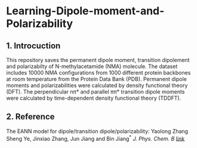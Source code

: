 # Learning-Dipole-moment-and-Polarizability
## 1. Introcuction
This repository saves the permanent dipole moment, transition dipolement and polarizabilty of N-methylacetamide (NMA) molecule.
The dataset includes 10000 NMA configurations from 1000 different protein backbones at room temperature from the Protein Data Bank (PDB).
Permanent dipole moments and polarizabilities were calculated by density functional theory (DFT). The perpendicular nπ* and parallel ππ* 
transition dipole moments were calculated by time-dependent density functional theory (TDDFT). 
## 2. Reference
The EANN model for dipole/transition dipole/polarizability: Yaolong Zhang  Sheng Ye, Jinxiao Zhang, Jun Jiang and Bin Jiang<sup>*</sup> *J. Phys. Chem. B* [link](https://pubs.acs.org/doi/10.1021/acs.jpcb.0c06926?goto=articleMetrics&ref=pdf)
